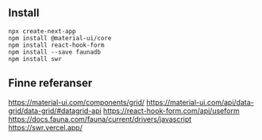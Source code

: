 ## Install

```
npx create-next-app
npm install @material-ui/core
npm install react-hook-form
npm install --save faunadb
npm install swr
```

## Finne referanser

https://material-ui.com/components/grid/
https://material-ui.com/api/data-grid/data-grid/#datagrid-api
https://react-hook-form.com/api/useform
https://docs.fauna.com/fauna/current/drivers/javascript
https://swr.vercel.app/
